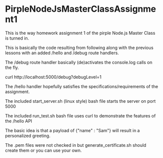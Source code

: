 # PirpleNodeJsMasterClassAssignment1
This is the way homework assignment 1 of the pirple Node.js Master Class is turned in.

This is basically the code resulting from following along with the previous lessons
with an added /hello and /debug route handlers.

The /debug route handler basically (de)activates the console.log calls on the fly.

curl http://localhost:5000/debug?debugLevel=1

The /hello handler hopefully satisfies the specifications/requirements of the assignment.

The included start_server.sh (linux style) bash file starts the server on port 5000

The included run_test.sh bash file uses curl to demonstrate the features of the /hello API

The basic idea is that a payload of {"name" : "Sam"} will result in a personalized greeting.

The .pem files were not checked in but generate_certificate.sh should create them or you can
use your own.
